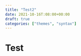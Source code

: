 ```yaml
---
title: "Test2"
date: 2021-10-16T:08:00+00:00
draft: true
categories: ["themes", "syntax"]
---
```


# Test